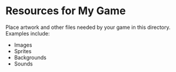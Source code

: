 # Resources for My Game

Place artwork and other files needed by your game in this directory. Examples include:

- Images
- Sprites
- Backgrounds
- Sounds

